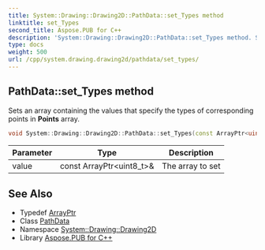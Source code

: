 ```yaml
---
title: System::Drawing::Drawing2D::PathData::set_Types method
linktitle: set_Types
second_title: Aspose.PUB for C++
description: 'System::Drawing::Drawing2D::PathData::set_Types method. Sets an array containing the values that specify the types of corresponding points in Points array in C++.'
type: docs
weight: 500
url: /cpp/system.drawing.drawing2d/pathdata/set_types/
---
```

## PathData::set_Types method


Sets an array containing the values that specify the types of corresponding points in **Points** array.

```cpp
void System::Drawing::Drawing2D::PathData::set_Types(const ArrayPtr<uint8_t> &value)
```


| Parameter | Type | Description |
| --- | --- | --- |
| value | const ArrayPtr\<uint8_t\>\& | The array to set |

## See Also

* Typedef [ArrayPtr](../../../system/arrayptr/)
* Class [PathData](../)
* Namespace [System::Drawing::Drawing2D](../../)
* Library [Aspose.PUB for C++](../../../)
